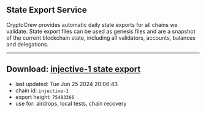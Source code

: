 ## State Export Service
CryptoCrew provides automatic daily state exports for all chains we validate. State export files can be used as genesis files and are a snapshot of the current blockchain state, including all validators, accounts, balances and delegations.

---
**Download: [injective-1 state export](https://dl-eu2.ccvalidators.com/SERVICE/injective/injective-1_export_75483366.json)**
---

- last updated: Tue Jun 25 2024 20:06:43
- chain id: `injective-1`
- export height: `75483366`
- use for: airdrops, local tests, chain recovery
